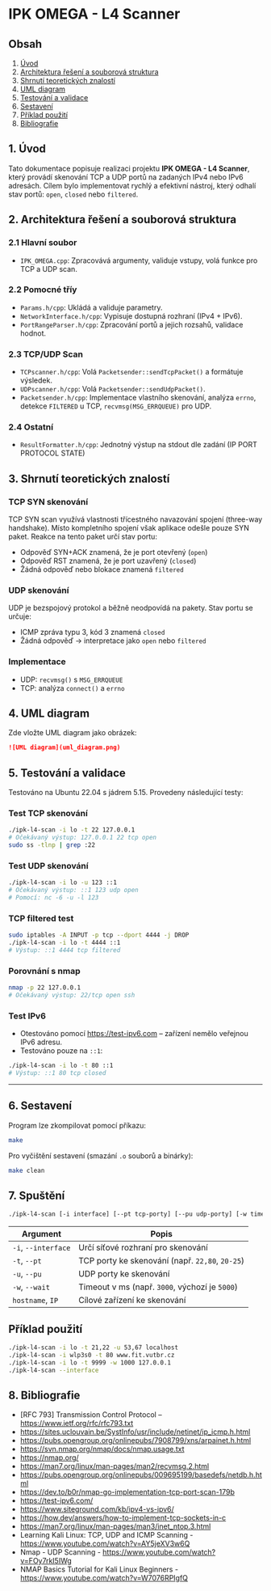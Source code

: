 # IPK OMEGA - L4 Scanner

## Obsah
1. [Úvod](#1-úvod)  
2. [Architektura řešení a souborová struktura](#2-architektura-řešení-a-souborová-struktura)  
3. [Shrnutí teoretických znalostí](#3-shrnutí-teoretických-znalostí)  
4. [UML diagram](#4-uml-diagram)  
5. [Testování a validace](#5-testování-a-validace)  
6. [Sestavení](#6-sestavení)  
7. [Příklad použití](#7-příklad-použití)  
8. [Bibliografie](#8-bibliografie)  


## 1. Úvod
Tato dokumentace popisuje realizaci projektu **IPK OMEGA - L4 Scanner**, který provádí skenování TCP a UDP portů na zadaných IPv4 nebo IPv6 adresách. Cílem bylo implementovat rychlý a efektivní nástroj, který odhalí stav portů: `open`, `closed` nebo `filtered`.

## 2. Architektura řešení a souborová struktura

### 2.1 Hlavní soubor
- `IPK_OMEGA.cpp`: Zpracovává argumenty, validuje vstupy, volá funkce pro TCP a UDP scan.

### 2.2 Pomocné tříy
- `Params.h/cpp`: Ukládá a validuje parametry.  
- `NetworkInterface.h/cpp`: Vypisuje dostupná rozhraní (IPv4 + IPv6).  
- `PortRangeParser.h/cpp`: Zpracování portů a jejich rozsahů, validace hodnot.

### 2.3 TCP/UDP Scan
- `TCPscanner.h/cpp`: Volá `Packetsender::sendTcpPacket()` a formátuje výsledek.  
- `UDPscanner.h/cpp`: Volá `Packetsender::sendUdpPacket()`.  
- `Packetsender.h/cpp`: Implementace vlastního skenování, analýza `errno`, detekce `FILTERED` u TCP, `recvmsg(MSG_ERRQUEUE)` pro UDP.

### 2.4 Ostatní
- `ResultFormatter.h/cpp`: Jednotný výstup na stdout dle zadání (IP PORT PROTOCOL STATE)

## 3. Shrnutí teoretických znalostí

### TCP SYN skenování
TCP SYN scan využívá vlastnosti třícestného navazování spojení (three-way handshake). Místo kompletního spojení však aplikace odešle pouze SYN paket. Reakce na tento paket určí stav portu:
- Odpověď SYN+ACK znamená, že je port otevřený (`open`)  
- Odpověď RST znamená, že je port uzavřený (`closed`)  
- Žádná odpověď nebo blokace znamená `filtered`

### UDP skenování
UDP je bezspojový protokol a běžně neodpovídá na pakety. Stav portu se určuje:
- ICMP zpráva typu 3, kód 3 znamená `closed`  
- Žádná odpověď → interpretace jako `open` nebo `filtered`

### Implementace
- UDP: `recvmsg()` s `MSG_ERRQUEUE`  
- TCP: analýza `connect()` a `errno`

## 4. UML diagram
Zde vložte UML diagram jako obrázek:

```md
![UML diagram](uml_diagram.png)
```

## 5. Testování a validace
Testováno na Ubuntu 22.04 s jádrem 5.15. Provedeny následující testy:

### Test TCP skenování
```bash
./ipk-l4-scan -i lo -t 22 127.0.0.1
# Očekávaný výstup: 127.0.0.1 22 tcp open
sudo ss -tlnp | grep :22
```

### Test UDP skenování
```bash
./ipk-l4-scan -i lo -u 123 ::1
# Očekávaný výstup: ::1 123 udp open
# Pomocí: nc -6 -u -l 123
```

### TCP filtered test
```bash
sudo iptables -A INPUT -p tcp --dport 4444 -j DROP
./ipk-l4-scan -i lo -t 4444 ::1
# Výstup: ::1 4444 tcp filtered
```

### Porovnání s nmap
```bash
nmap -p 22 127.0.0.1
# Očekávaný výstup: 22/tcp open ssh
```

### Test IPv6
- Otestováno pomocí https://test-ipv6.com – zařízení nemělo veřejnou IPv6 adresu.
- Testováno pouze na `::1`:
```bash
./ipk-l4-scan -i lo -t 80 ::1
# Výstup: ::1 80 tcp closed
```


---

## 6. Sestavení
Program lze zkompilovat pomocí příkazu:

```bash
make
```

Pro vyčištění sestavení (smazání `.o` souborů a binárky):

```bash
make clean
```

## 7. Spuštění
```bash
./ipk-l4-scan [-i interface] [--pt tcp-porty] [--pu udp-porty] [-w timeout] [hostname|IP]
```

| Argument           | Popis                                                              |
|--------------------|---------------------------------------------------------------------|
| `-i`, `--interface`| Určí síťové rozhraní pro skenování                        |
| `-t`, `--pt`       | TCP porty ke skenování (např. `22,80`, `20-25`)                |
| `-u`, `--pu`       | UDP porty ke skenování                                           |
| `-w`, `--wait`     | Timeout v ms (např. `3000`, výchozí je `5000`)                  |
| `hostname`, `IP`   | Cílové zařízení ke skenování                             |

## Příklad použití
```bash
./ipk-l4-scan -i lo -t 21,22 -u 53,67 localhost
./ipk-l4-scan -i wlp3s0 -t 80 www.fit.vutbr.cz
./ipk-l4-scan -i lo -t 9999 -w 1000 127.0.0.1
./ipk-l4-scan --interface
```
## 8. Bibliografie
- [RFC 793] Transmission Control Protocol – https://www.ietf.org/rfc/rfc793.txt  
- https://sites.uclouvain.be/SystInfo/usr/include/netinet/ip_icmp.h.html  
- https://pubs.opengroup.org/onlinepubs/7908799/xns/arpainet.h.html  
- https://svn.nmap.org/nmap/docs/nmap.usage.txt  
- https://nmap.org/  
- https://man7.org/linux/man-pages/man2/recvmsg.2.html  
- https://pubs.opengroup.org/onlinepubs/009695199/basedefs/netdb.h.html  
- https://dev.to/b0r/nmap-go-implementation-tcp-port-scan-179b  
- https://test-ipv6.com/  
- https://www.siteground.com/kb/ipv4-vs-ipv6/  
- https://how.dev/answers/how-to-implement-tcp-sockets-in-c  
- https://man7.org/linux/man-pages/man3/inet_ntop.3.html  
- Learning Kali Linux: TCP, UDP and ICMP Scanning - https://www.youtube.com/watch?v=AY5jeXV3w6Q
- Nmap - UDP Scanning - https://www.youtube.com/watch?v=FOy7rkI5IWg
- NMAP Basics Tutorial for Kali Linux Beginners - https://www.youtube.com/watch?v=W7076RPIgfQ

